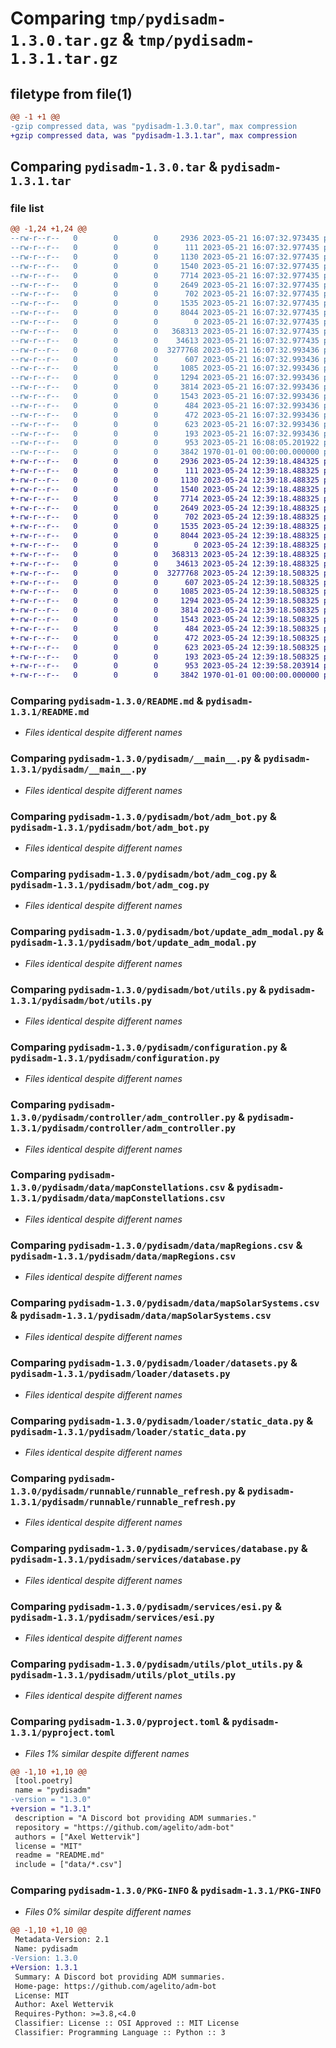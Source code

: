 # Comparing `tmp/pydisadm-1.3.0.tar.gz` & `tmp/pydisadm-1.3.1.tar.gz`

## filetype from file(1)

```diff
@@ -1 +1 @@
-gzip compressed data, was "pydisadm-1.3.0.tar", max compression
+gzip compressed data, was "pydisadm-1.3.1.tar", max compression
```

## Comparing `pydisadm-1.3.0.tar` & `pydisadm-1.3.1.tar`

### file list

```diff
@@ -1,24 +1,24 @@
--rw-r--r--   0        0        0     2936 2023-05-21 16:07:32.973435 pydisadm-1.3.0/README.md
--rw-r--r--   0        0        0      111 2023-05-21 16:07:32.977435 pydisadm-1.3.0/pydisadm/__init__.py
--rw-r--r--   0        0        0     1130 2023-05-21 16:07:32.977435 pydisadm-1.3.0/pydisadm/__main__.py
--rw-r--r--   0        0        0     1540 2023-05-21 16:07:32.977435 pydisadm-1.3.0/pydisadm/bot/adm_bot.py
--rw-r--r--   0        0        0     7714 2023-05-21 16:07:32.977435 pydisadm-1.3.0/pydisadm/bot/adm_cog.py
--rw-r--r--   0        0        0     2649 2023-05-21 16:07:32.977435 pydisadm-1.3.0/pydisadm/bot/update_adm_modal.py
--rw-r--r--   0        0        0      702 2023-05-21 16:07:32.977435 pydisadm-1.3.0/pydisadm/bot/utils.py
--rw-r--r--   0        0        0     1535 2023-05-21 16:07:32.977435 pydisadm-1.3.0/pydisadm/configuration.py
--rw-r--r--   0        0        0     8044 2023-05-21 16:07:32.977435 pydisadm-1.3.0/pydisadm/controller/adm_controller.py
--rw-r--r--   0        0        0        0 2023-05-21 16:07:32.977435 pydisadm-1.3.0/pydisadm/data/__init__.py
--rw-r--r--   0        0        0   368313 2023-05-21 16:07:32.977435 pydisadm-1.3.0/pydisadm/data/mapConstellations.csv
--rw-r--r--   0        0        0    34613 2023-05-21 16:07:32.977435 pydisadm-1.3.0/pydisadm/data/mapRegions.csv
--rw-r--r--   0        0        0  3277768 2023-05-21 16:07:32.993436 pydisadm-1.3.0/pydisadm/data/mapSolarSystems.csv
--rw-r--r--   0        0        0      607 2023-05-21 16:07:32.993436 pydisadm-1.3.0/pydisadm/loader/datasets.py
--rw-r--r--   0        0        0     1085 2023-05-21 16:07:32.993436 pydisadm-1.3.0/pydisadm/loader/static_data.py
--rw-r--r--   0        0        0     1294 2023-05-21 16:07:32.993436 pydisadm-1.3.0/pydisadm/runnable/runnable_refresh.py
--rw-r--r--   0        0        0     3814 2023-05-21 16:07:32.993436 pydisadm-1.3.0/pydisadm/services/database.py
--rw-r--r--   0        0        0     1543 2023-05-21 16:07:32.993436 pydisadm-1.3.0/pydisadm/services/esi.py
--rw-r--r--   0        0        0      484 2023-05-21 16:07:32.993436 pydisadm-1.3.0/pydisadm/utils/adm_utils.py
--rw-r--r--   0        0        0      472 2023-05-21 16:07:32.993436 pydisadm-1.3.0/pydisadm/utils/datetime_utils.py
--rw-r--r--   0        0        0      623 2023-05-21 16:07:32.993436 pydisadm-1.3.0/pydisadm/utils/plot_utils.py
--rw-r--r--   0        0        0      193 2023-05-21 16:07:32.993436 pydisadm-1.3.0/pydisadm/utils/thread_utils.py
--rw-r--r--   0        0        0      953 2023-05-21 16:08:05.201922 pydisadm-1.3.0/pyproject.toml
--rw-r--r--   0        0        0     3842 1970-01-01 00:00:00.000000 pydisadm-1.3.0/PKG-INFO
+-rw-r--r--   0        0        0     2936 2023-05-24 12:39:18.484325 pydisadm-1.3.1/README.md
+-rw-r--r--   0        0        0      111 2023-05-24 12:39:18.488325 pydisadm-1.3.1/pydisadm/__init__.py
+-rw-r--r--   0        0        0     1130 2023-05-24 12:39:18.488325 pydisadm-1.3.1/pydisadm/__main__.py
+-rw-r--r--   0        0        0     1540 2023-05-24 12:39:18.488325 pydisadm-1.3.1/pydisadm/bot/adm_bot.py
+-rw-r--r--   0        0        0     7714 2023-05-24 12:39:18.488325 pydisadm-1.3.1/pydisadm/bot/adm_cog.py
+-rw-r--r--   0        0        0     2649 2023-05-24 12:39:18.488325 pydisadm-1.3.1/pydisadm/bot/update_adm_modal.py
+-rw-r--r--   0        0        0      702 2023-05-24 12:39:18.488325 pydisadm-1.3.1/pydisadm/bot/utils.py
+-rw-r--r--   0        0        0     1535 2023-05-24 12:39:18.488325 pydisadm-1.3.1/pydisadm/configuration.py
+-rw-r--r--   0        0        0     8044 2023-05-24 12:39:18.488325 pydisadm-1.3.1/pydisadm/controller/adm_controller.py
+-rw-r--r--   0        0        0        0 2023-05-24 12:39:18.488325 pydisadm-1.3.1/pydisadm/data/__init__.py
+-rw-r--r--   0        0        0   368313 2023-05-24 12:39:18.488325 pydisadm-1.3.1/pydisadm/data/mapConstellations.csv
+-rw-r--r--   0        0        0    34613 2023-05-24 12:39:18.488325 pydisadm-1.3.1/pydisadm/data/mapRegions.csv
+-rw-r--r--   0        0        0  3277768 2023-05-24 12:39:18.508325 pydisadm-1.3.1/pydisadm/data/mapSolarSystems.csv
+-rw-r--r--   0        0        0      607 2023-05-24 12:39:18.508325 pydisadm-1.3.1/pydisadm/loader/datasets.py
+-rw-r--r--   0        0        0     1085 2023-05-24 12:39:18.508325 pydisadm-1.3.1/pydisadm/loader/static_data.py
+-rw-r--r--   0        0        0     1294 2023-05-24 12:39:18.508325 pydisadm-1.3.1/pydisadm/runnable/runnable_refresh.py
+-rw-r--r--   0        0        0     3814 2023-05-24 12:39:18.508325 pydisadm-1.3.1/pydisadm/services/database.py
+-rw-r--r--   0        0        0     1543 2023-05-24 12:39:18.508325 pydisadm-1.3.1/pydisadm/services/esi.py
+-rw-r--r--   0        0        0      484 2023-05-24 12:39:18.508325 pydisadm-1.3.1/pydisadm/utils/adm_utils.py
+-rw-r--r--   0        0        0      472 2023-05-24 12:39:18.508325 pydisadm-1.3.1/pydisadm/utils/datetime_utils.py
+-rw-r--r--   0        0        0      623 2023-05-24 12:39:18.508325 pydisadm-1.3.1/pydisadm/utils/plot_utils.py
+-rw-r--r--   0        0        0      193 2023-05-24 12:39:18.508325 pydisadm-1.3.1/pydisadm/utils/thread_utils.py
+-rw-r--r--   0        0        0      953 2023-05-24 12:39:58.203914 pydisadm-1.3.1/pyproject.toml
+-rw-r--r--   0        0        0     3842 1970-01-01 00:00:00.000000 pydisadm-1.3.1/PKG-INFO
```

### Comparing `pydisadm-1.3.0/README.md` & `pydisadm-1.3.1/README.md`

 * *Files identical despite different names*

### Comparing `pydisadm-1.3.0/pydisadm/__main__.py` & `pydisadm-1.3.1/pydisadm/__main__.py`

 * *Files identical despite different names*

### Comparing `pydisadm-1.3.0/pydisadm/bot/adm_bot.py` & `pydisadm-1.3.1/pydisadm/bot/adm_bot.py`

 * *Files identical despite different names*

### Comparing `pydisadm-1.3.0/pydisadm/bot/adm_cog.py` & `pydisadm-1.3.1/pydisadm/bot/adm_cog.py`

 * *Files identical despite different names*

### Comparing `pydisadm-1.3.0/pydisadm/bot/update_adm_modal.py` & `pydisadm-1.3.1/pydisadm/bot/update_adm_modal.py`

 * *Files identical despite different names*

### Comparing `pydisadm-1.3.0/pydisadm/bot/utils.py` & `pydisadm-1.3.1/pydisadm/bot/utils.py`

 * *Files identical despite different names*

### Comparing `pydisadm-1.3.0/pydisadm/configuration.py` & `pydisadm-1.3.1/pydisadm/configuration.py`

 * *Files identical despite different names*

### Comparing `pydisadm-1.3.0/pydisadm/controller/adm_controller.py` & `pydisadm-1.3.1/pydisadm/controller/adm_controller.py`

 * *Files identical despite different names*

### Comparing `pydisadm-1.3.0/pydisadm/data/mapConstellations.csv` & `pydisadm-1.3.1/pydisadm/data/mapConstellations.csv`

 * *Files identical despite different names*

### Comparing `pydisadm-1.3.0/pydisadm/data/mapRegions.csv` & `pydisadm-1.3.1/pydisadm/data/mapRegions.csv`

 * *Files identical despite different names*

### Comparing `pydisadm-1.3.0/pydisadm/data/mapSolarSystems.csv` & `pydisadm-1.3.1/pydisadm/data/mapSolarSystems.csv`

 * *Files identical despite different names*

### Comparing `pydisadm-1.3.0/pydisadm/loader/datasets.py` & `pydisadm-1.3.1/pydisadm/loader/datasets.py`

 * *Files identical despite different names*

### Comparing `pydisadm-1.3.0/pydisadm/loader/static_data.py` & `pydisadm-1.3.1/pydisadm/loader/static_data.py`

 * *Files identical despite different names*

### Comparing `pydisadm-1.3.0/pydisadm/runnable/runnable_refresh.py` & `pydisadm-1.3.1/pydisadm/runnable/runnable_refresh.py`

 * *Files identical despite different names*

### Comparing `pydisadm-1.3.0/pydisadm/services/database.py` & `pydisadm-1.3.1/pydisadm/services/database.py`

 * *Files identical despite different names*

### Comparing `pydisadm-1.3.0/pydisadm/services/esi.py` & `pydisadm-1.3.1/pydisadm/services/esi.py`

 * *Files identical despite different names*

### Comparing `pydisadm-1.3.0/pydisadm/utils/plot_utils.py` & `pydisadm-1.3.1/pydisadm/utils/plot_utils.py`

 * *Files identical despite different names*

### Comparing `pydisadm-1.3.0/pyproject.toml` & `pydisadm-1.3.1/pyproject.toml`

 * *Files 1% similar despite different names*

```diff
@@ -1,10 +1,10 @@
 [tool.poetry]
 name = "pydisadm"
-version = "1.3.0"
+version = "1.3.1"
 description = "A Discord bot providing ADM summaries."
 repository = "https://github.com/agelito/adm-bot"
 authors = ["Axel Wettervik"]
 license = "MIT"
 readme = "README.md"
 include = ["data/*.csv"]
```

### Comparing `pydisadm-1.3.0/PKG-INFO` & `pydisadm-1.3.1/PKG-INFO`

 * *Files 0% similar despite different names*

```diff
@@ -1,10 +1,10 @@
 Metadata-Version: 2.1
 Name: pydisadm
-Version: 1.3.0
+Version: 1.3.1
 Summary: A Discord bot providing ADM summaries.
 Home-page: https://github.com/agelito/adm-bot
 License: MIT
 Author: Axel Wettervik
 Requires-Python: >=3.8,<4.0
 Classifier: License :: OSI Approved :: MIT License
 Classifier: Programming Language :: Python :: 3
```

